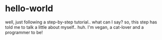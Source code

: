 # hello-world
well, just following a step-by-step tutorial.. what can I say?
so, this step has told me to talk a little about myself.. huh.
I'm vegan, a cat-lover and a programmer to be!

